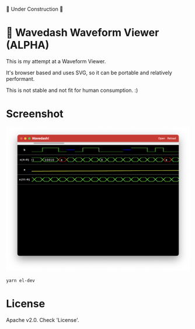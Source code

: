 🚧 Under Construction 🚧

# 💨 Wavedash Waveform Viewer (ALPHA)
This is my attempt at a Waveform Viewer.

It's browser based and uses SVG, so it can be portable and relatively performant.

This is not stable and not fit for human consumption. :)

# Screenshot
![A Screenshot of Wavedash](./rsc/screen0.png)

`yarn el-dev`

# License
Apache v2.0. Check 'License'.

